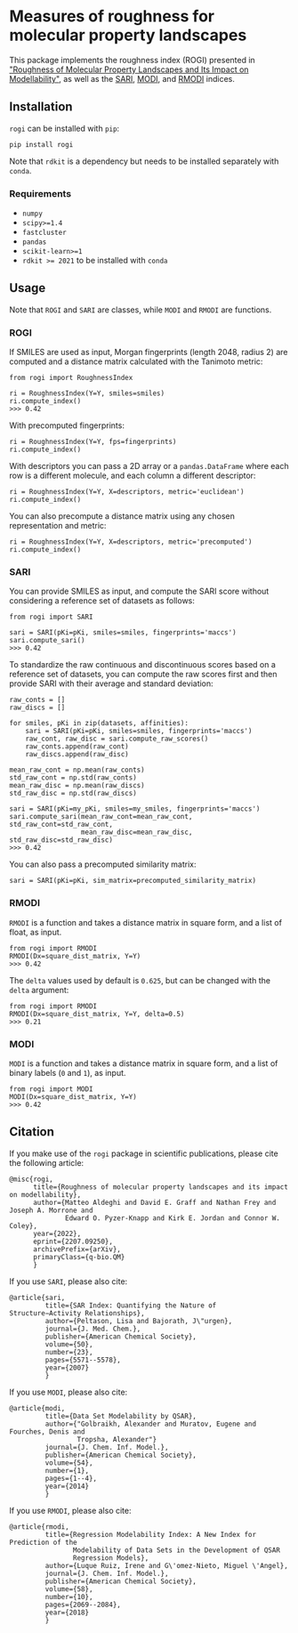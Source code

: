 # Measures of roughness for molecular property landscapes

This package implements the roughness index (ROGI) presented in 
["Roughness of Molecular Property Landscapes and Its Impact on Modellability"](https://arxiv.org/abs/2207.09250), as well
as the [SARI](https://pubs.acs.org/doi/10.1021/jm0705713), [MODI](https://pubs.acs.org/doi/10.1021/ci400572x), 
and [RMODI](https://pubs.acs.org/doi/10.1021/acs.jcim.8b00313) indices.

## Installation
``rogi`` can be installed with ``pip``:

```
pip install rogi
```

Note that ``rdkit`` is a dependency but needs to be installed separately with `conda`.

### Requirements
* `numpy`
* `scipy>=1.4`
* `fastcluster` 
* `pandas`
* `scikit-learn>=1`
* `rdkit >= 2021` to be installed with `conda`

## Usage
Note that ``ROGI`` and ``SARI`` are classes, while ``MODI`` and ``RMODI`` are functions. 

### ROGI
If SMILES are used as input, Morgan fingerprints (length 2048, radius 2) are computed and 
a distance matrix calculated with the Tanimoto metric:

```
from rogi import RoughnessIndex

ri = RoughnessIndex(Y=Y, smiles=smiles)
ri.compute_index()
>>> 0.42
```

With precomputed fingerprints:
```
ri = RoughnessIndex(Y=Y, fps=fingerprints)
ri.compute_index()
```

With descriptors you can pass a 2D array or a ``pandas.DataFrame`` where each row is a different
molecule, and each column a different descriptor:
```
ri = RoughnessIndex(Y=Y, X=descriptors, metric='euclidean')
ri.compute_index()
```

You can also precompute a distance matrix using any chosen representation and metric:
```
ri = RoughnessIndex(Y=Y, X=descriptors, metric='precomputed')
ri.compute_index()
```

### SARI
You can provide SMILES as input, and compute the SARI score without considering a reference
set of datasets as follows:
```
from rogi import SARI

sari = SARI(pKi=pKi, smiles=smiles, fingerprints='maccs')
sari.compute_sari()
>>> 0.42
```

To standardize the raw continuous and discontinuous scores based on a reference set of datasets,
you can compute the raw scores first and then provide SARI with their average and standard deviation:

```
raw_conts = []
raw_discs = []

for smiles, pKi in zip(datasets, affinities):
    sari = SARI(pKi=pKi, smiles=smiles, fingerprints='maccs')
    raw_cont, raw_disc = sari.compute_raw_scores()
    raw_conts.append(raw_cont)
    raw_discs.append(raw_disc)

mean_raw_cont = np.mean(raw_conts)
std_raw_cont = np.std(raw_conts)
mean_raw_disc = np.mean(raw_discs)
std_raw_disc = np.std(raw_discs)
                         
sari = SARI(pKi=my_pKi, smiles=my_smiles, fingerprints='maccs')
sari.compute_sari(mean_raw_cont=mean_raw_cont, std_raw_cont=std_raw_cont,
                  mean_raw_disc=mean_raw_disc, std_raw_disc=std_raw_disc)
>>> 0.42
```

You can also pass a precomputed similarity matrix:
```
sari = SARI(pKi=pKi, sim_matrix=precomputed_similarity_matrix)
```

### RMODI
``RMODI`` is a function and takes a distance matrix in square form, 
and a list of float, as input.

```
from rogi import RMODI
RMODI(Dx=square_dist_matrix, Y=Y)
>>> 0.42
```

The ``delta`` values used by default is ``0.625``, but can be changed with the ``delta`` argument:

```
from rogi import RMODI
RMODI(Dx=square_dist_matrix, Y=Y, delta=0.5)
>>> 0.21
```

### MODI
``MODI`` is a function and takes a distance matrix in square form, 
and a list of binary labels (`0` and `1`), as input.

```
from rogi import MODI
MODI(Dx=square_dist_matrix, Y=Y)
>>> 0.42
```

## Citation
If you make use of the ``rogi`` package in scientific publications, please cite the following article:

```
@misc{rogi,
      title={Roughness of molecular property landscapes and its impact on modellability}, 
      author={Matteo Aldeghi and David E. Graff and Nathan Frey and Joseph A. Morrone and 
              Edward O. Pyzer-Knapp and Kirk E. Jordan and Connor W. Coley},
      year={2022},
      eprint={2207.09250},
      archivePrefix={arXiv},
      primaryClass={q-bio.QM}
      }
```

If you use ``SARI``, please also cite:

```
@article{sari,
         title={SAR Index: Quantifying the Nature of Structure−Activity Relationships},
         author={Peltason, Lisa and Bajorath, J\"urgen},
         journal={J. Med. Chem.},
         publisher={American Chemical Society},
         volume={50},
         number={23},
         pages={5571--5578},
         year={2007}
         }
```

If you use ``MODI``, please also cite:

```
@article{modi,
         title={Data Set Modelability by QSAR},
         author={"Golbraikh, Alexander and Muratov, Eugene and Fourches, Denis and
                 Tropsha, Alexander"}
         journal={J. Chem. Inf. Model.},
         publisher={American Chemical Society},
         volume={54},
         number={1},
         pages={1--4},
         year={2014}
         }
```

If you use ``RMODI``, please also cite:

```
@article{rmodi,
         title={Regression Modelability Index: A New Index for Prediction of the
                Modelability of Data Sets in the Development of QSAR
                Regression Models},
         author={Luque Ruiz, Irene and G\'omez-Nieto, Miguel \'Angel},
         journal={J. Chem. Inf. Model.},
         publisher={American Chemical Society},
         volume={58},
         number={10},
         pages={2069--2084},
         year={2018}
         }
```
